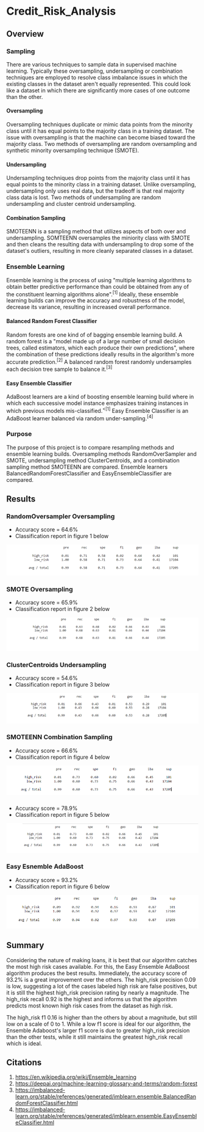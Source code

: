 # Credit_Risk_Analysis
## Overview
### Sampling
There are various techniques to sample data in supervised machine learning. Typically these oversampling, undersampling or combination techniques are employed to resolve class imbalance issues in which the existing classes in the dataset aren't equally represented. This could look like a dataset in which there are significantly more cases of one outcome than the other.
#### Oversampling
Oversampling techniques duplicate or mimic data points from the minority class until it has equal points to the majority class in a training dataset. The issue with oversampling is that the machine can become biased toward the majority class. Two methods of oversampling are random oversampling and synthetic minority oversampling technique (SMOTE).
#### Undersampling
Undersampling techniques drop points from the majority class until it has equal points to the minority class in a training dataset. Unlike oversampling, undersampling only uses real data, but the tradeoff is that real majority class data is lost. Two methods of undersampling are random undersampling and cluster centroid undersampling.
#### Combination Sampling
SMOTEENN is a sampling method that utilizes aspects of both over and undersampling. SOMTEENN oversamples the miniority class with SMOTE and then cleans the resulting data with undersampling to drop some of the dataset's outliers, resulting in more cleanly separated classes in a dataset.
### Ensemble Learning
Ensemble learning is the process of using "multiple learning algorithms to obtain better predictive performance than could be obtained from any of the constituent learning algorithms alone".<sup>[1]</sup> Ideally, these ensemble learning builds can improve the accuracy and robustness of the model, decrease its variance, resulting in increased overall performance.
#### Balanced Random Forest Classifier
Random forests are one kind of of bagging ensemble learning build. A random forest is a "model made up of a large number of small decision trees, called estimators, which each produce their own predictions", where the combination of these predictions ideally results in the algorithm's more accurate prediction.<sup>[2]</sup> A balanced random forest randomly undersamples each decision tree sample to balance it.<sup>[3]</sup>
#### Easy Ensemble Classifier
AdaBoost learners are a kind of boosting ensemble learning build where in which each successive model instance emphasizes training instances in which previous models mis-classified.<sup><[1]</sup> Easy Ensemble Classifier is an AdaBoost learner balanced via random under-sampling.<sup>[4]</sup>
### Purpose
The purpose of this project is to compare resampling methods and ensemble learning builds. Oversampling methods RandomOverSampler and SMOTE, undersampling method ClusterCentroids, and a combination sampling method SMOTEENN are compared. Ensemble learners BalancedRandomForestClassifier and EasyEnsembleClassifier are compared.
## Results
### RandomOversampler Oversampling
* Accuracy score = 64.6%
* Classification report in figure 1 below

![](images/classification-report_random-oversampler.png)

### SMOTE Oversampling
* Accuracy score = 65.9%
* Classification report in figure 2 below
  
![](images/classification-report_SMOTE.png)

### ClusterCentroids Undersampling
* Accuracy score = 54.6%
* Classification report in figure 3 below
  
![](images/classification-report_cluster-centroids.png)
  
### SMOTEENN Combination Sampling
* Accuracy score = 66.6%
* Classification report in figure 4 below
  
![](images/classification-report_SMOTEENN.png)

###
* Accuracy score = 78.9%
* Classification report in figure 5 below
  
![](images/classification-report_balanced-random-forest.png)
  
### Easy Esnemble AdaBoost
* Accuracy score = 93.2%
* Classification report in figure 6 below
  
![](images/classification-report_easy-ensemble.png)

## Summary
Considering the nature of making loans, it is best that our algorithm catches the most high risk cases available. For this, the Easy Ensemble AdaBoost algorithm produces the best results. Immediately, the accuracy score of 93.2% is a great improvement over the others. The high_risk precision 0.09 is low, suggesting a lot of the cases labeled high risk are false positives, but it is still the highest high_risk precision rating by nearly a magnitude. The high_risk recall 0.92 is the highest and informs us that the algorithm predicts most known high risk cases from the dataset as high risk. 
  
The high_risk f1 0.16 is higher than the others by about a magnitude, but still low on a scale of 0 to 1. While a low f1 score is ideal for our algorithm, the Ensemble Adaboost's larger f1 score is due to greater high_risk precision than the other tests, while it still maintains the greatest high_risk recall which is ideal.
## Citations
1. https://en.wikipedia.org/wiki/Ensemble_learning
2. https://deepai.org/machine-learning-glossary-and-terms/random-forest
3. https://imbalanced-learn.org/stable/references/generated/imblearn.ensemble.BalancedRandomForestClassifier.html
4. https://imbalanced-learn.org/stable/references/generated/imblearn.ensemble.EasyEnsembleClassifier.html
